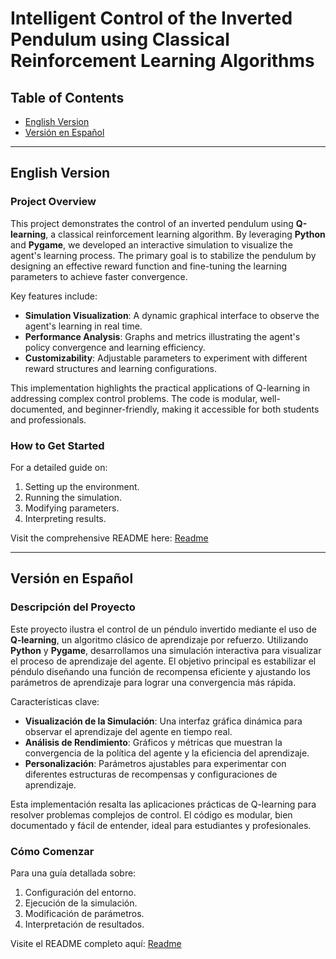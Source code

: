 # Intelligent Control of the Inverted Pendulum using Classical Reinforcement Learning Algorithms

## Table of Contents
- [English Version](#english-version)
- [Versión en Español](#versión-en-español)

---

<a name="english-version"></a>
## English Version

### Project Overview
This project demonstrates the control of an inverted pendulum using **Q-learning**, a classical reinforcement learning algorithm. By leveraging **Python** and **Pygame**, we developed an interactive simulation to visualize the agent's learning process. The primary goal is to stabilize the pendulum by designing an effective reward function and fine-tuning the learning parameters to achieve faster convergence.

Key features include:
- **Simulation Visualization**: A dynamic graphical interface to observe the agent's learning in real time.
- **Performance Analysis**: Graphs and metrics illustrating the agent's policy convergence and learning efficiency.
- **Customizability**: Adjustable parameters to experiment with different reward structures and learning configurations.

This implementation highlights the practical applications of Q-learning in addressing complex control problems. The code is modular, well-documented, and beginner-friendly, making it accessible for both students and professionals.

### How to Get Started
For a detailed guide on:
1. Setting up the environment.
2. Running the simulation.
3. Modifying parameters.
4. Interpreting results.

Visit the comprehensive README here: [Readme](https://github.com/MaxSaavedraLux666/Intelligent-Control-of-the-Inverted-Pendulum/blob/main/Developer/simulation/Readme.md)

---

<a name="versión-en-español"></a>
## Versión en Español

### Descripción del Proyecto
Este proyecto ilustra el control de un péndulo invertido mediante el uso de **Q-learning**, un algoritmo clásico de aprendizaje por refuerzo. Utilizando **Python** y **Pygame**, desarrollamos una simulación interactiva para visualizar el proceso de aprendizaje del agente. El objetivo principal es estabilizar el péndulo diseñando una función de recompensa eficiente y ajustando los parámetros de aprendizaje para lograr una convergencia más rápida.

Características clave:
- **Visualización de la Simulación**: Una interfaz gráfica dinámica para observar el aprendizaje del agente en tiempo real.
- **Análisis de Rendimiento**: Gráficos y métricas que muestran la convergencia de la política del agente y la eficiencia del aprendizaje.
- **Personalización**: Parámetros ajustables para experimentar con diferentes estructuras de recompensas y configuraciones de aprendizaje.

Esta implementación resalta las aplicaciones prácticas de Q-learning para resolver problemas complejos de control. El código es modular, bien documentado y fácil de entender, ideal para estudiantes y profesionales.

### Cómo Comenzar
Para una guía detallada sobre:
1. Configuración del entorno.
2. Ejecución de la simulación.
3. Modificación de parámetros.
4. Interpretación de resultados.

Visite el README completo aquí: [Readme](https://github.com/MaxSaavedraLux666/Intelligent-Control-of-the-Inverted-Pendulum/blob/main/Developer/simulation/Readme.md)
